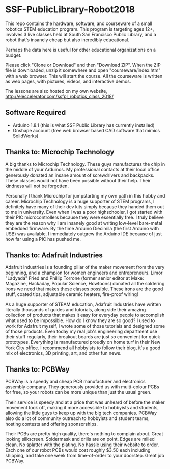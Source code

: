 # SSF-PublicLibrary-Robot2018

This repo contains the hardware, software, and courseware of a small robotics STEM education program. This program is targeting ages 12+, involves 3 live classes held at South San Francisco Public Library, and a robot that's insanely cheap but also incredibly educational.

Perhaps the data here is useful for other educational organizations on a budget.

Please click "Clone or Download" and then "Download ZIP". When the ZIP file is downloaded, unzip it somewhere and open "courseware/index.htm" with a web browser. This will start the course. All the courseware is written as web pages, with pictures, videos, and interactive demos.

The lessons are also hosted on my own website, http://eleccelerator.com/ssfpl_robotics_class_2018/

## Software Required

- Arduino 1.8.1 (this is what SSF Public Library has currently installed)
- Onshape account (free web browser based CAD software that mimics SolidWorks)

## Thanks to: Microchip Technology

A big thanks to Microchip Technology.  These guys manufactures the chip in the middle of your Arduinos. My professional contacts at their local office generously donated an insane amount of screwdrivers and backpacks. These classes would not have been possible without their help. Their kindness will not be forgotten.

Personally I thank Microchip for jumpstarting my own path in this hobby and career. Microchip Technology is a huge supporter of STEM programs, I definitely have many of their dev kits simply because they handed them out to me in university. Even when I was a poor highschooler, I got started with their PIC microcontrollers because they were essentially free. I truly believe they are the reason why I am insanely good at writing low-level bare-metal embedded firmware. By the time Arduino Diecimila (the first Arduino with USB) was available, I immediately outgrew the Arduino IDE because of just how far using a PIC has pushed me.

## Thanks to: Adafruit Industries

Adafruit Industries is a founding pillar of the maker movement from the very beginning, and a champion for women engineers and entrepreneurs. Limor "Ladyada" Fried and Phillip Torrone (former senior editor at Make: Magazine, Hackaday, Popular Science, Howtoons) donated all the soldering irons we need that makes these classes possible. These irons are the good stuff, coated tips, adjustable ceramic heaters, fire-proof wiring!

As a huge supporter of STEAM education, Adafruit Industries have written literally thousands of guides and tutorials, along side their amazing collection of products that makes it easy for everyday people to accomplish what used to be impossible. How do I know they are so good? I used to work for Adafruit myself, I wrote some of those tutorials and designed some of those products. Even today my real job's engineering department use their stuff regularly, their breakout boards are just so convenient for quick prototypes. Everything is manufactured proudly on home turf in their New York City office. I recommend all hobbyists to follow their blog, it's a good mix of electronics, 3D printing, art, and other fun news.

## Thanks to: PCBWay

PCBWay is a speedy and cheap PCB manufacturer and electronics assembly company. They generously provided us with multi-colour PCBs for free, so your robots can be more unique than just the usual green.

Their service is speedy and at a price that was unheard of before the maker movement took off, making it more accessible to hobbyists and students, allowing the little guys to keep up with the big tech companies. PCBWay also do a lot of community outreach to hobbyists and student teams, hosting contests and offering sponsorships.

Their PCBs are pretty high quality, there's nothing to complain about. Great looking silkscreen. Soldermask and drills are on point. Edges are milled clean. No splatter with the plating. No hassle using their website to order. Each one of our robot PCBs would cost roughly $3.50 each including shipping, and take one week from time-of-order to your doorstep. Great job PCBWay.